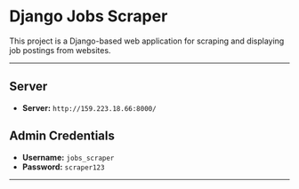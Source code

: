 # Django Jobs Scraper

This project is a Django-based web application for scraping and displaying job postings from websites.

---
## Server
- **Server:** `http://159.223.18.66:8000/`

## Admin Credentials

- **Username:** `jobs_scraper`
- **Password:** `scraper123`

---


